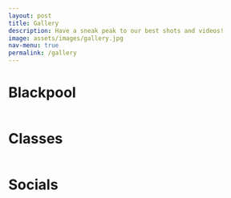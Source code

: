 ```yaml
---
layout: post
title: Gallery
description: Have a sneak peak to our best shots and videos!
image: assets/images/gallery.jpg
nav-menu: true
permalink: /gallery
---
```


# Blackpool


<div class="box alt">
	<div class="row 50% uniform">
		<div class="4u"><span class="image fit"><img src="{% link assets/images/blackpool/fig1.jpg %}" alt="" /></span></div>
		<div class="4u"><span class="image fit"><img src="{% link assets/images/blackpool/fig2.jpg %}" alt="" /></span></div>
		<div class="4u$"><span class="image fit"><img src="{% link assets/images/blackpool/fig3.jpg %}" alt="" /></span></div>
		<!-- Break -->
		<div class="4u"><span class="image fit"><img src="{% link assets/images/blackpool/fig4.jpg %}" alt="" /></span></div>
		<div class="4u"><span class="image fit"><img src="{% link assets/images/blackpool/fig5.png %}" alt="" /></span></div>
		<div class="4u$"><span class="image fit"><img src="{% link assets/images/blackpool/fig6.jpg %}" alt="" /></span></div>
		<!-- Break -->
		<div class="4u"><span class="image fit"><img src="{% link assets/images/blackpool/fig7.jpg %}" alt="" /></span></div>
		<div class="4u"><span class="image fit"><img src="{% link assets/images/blackpool/fig8.jpg %}" alt="" /></span></div>
		<div class="4u$"><span class="image fit"><img src="{% link assets/images/blackpool/fig9.jpg %}" alt="" /></span></div>
	</div>
</div>


# Classes

<div class="box alt">
	<div class="row 50% uniform">
		<div class="4u"><span class="image fit"><img src="{% link assets/images/classes/fig1.jpg %}" alt="" /></span></div>
		<div class="4u"><span class="image fit"><img src="{% link assets/images/classes/fig2.jpg %}" alt="" /></span></div>
		<div class="4u$"><span class="image fit"><img src="{% link assets/images/classes/fig3.jpg %}" alt="" /></span></div>
		<!-- Break -->
		<div class="4u"><span class="image fit"><img src="{% link assets/images/classes/fig4.jpg %}" alt="" /></span></div>
		<div class="4u"><span class="image fit"><img src="{% link assets/images/classes/fig5.jpg %}" alt="" /></span></div>
		<div class="4u$"><span class="image fit"><img src="{% link assets/images/classes/fig6.jpg %}" alt="" /></span></div>
	</div>
</div>


# Socials

<div class="box alt">
	<div class="row 50% uniform">
		<div class="4u"><span class="image fit"><img src="{% link assets/images/socials/fig1.jpg %}" alt="" /></span></div>
		<div class="4u"><span class="image fit"><img src="{% link assets/images/socials/fig2.jpg %}" alt="" /></span></div>
		<div class="4u$"><span class="image fit"><img src="{% link assets/images/socials/fig3.jpg %}" alt="" /></span></div>
		<!-- Break -->
		<div class="4u"><span class="image fit"><img src="{% link assets/images/socials/fig4.jpg %}" alt="" /></span></div>
		<div class="4u"><span class="image fit"><img src="{% link assets/images/socials/fig5.jpg %}" alt="" /></span></div>
		<div class="4u$"><span class="image fit"><img src="{% link assets/images/socials/fig6.jpg %}" alt="" /></span></div>
	</div>
</div>
